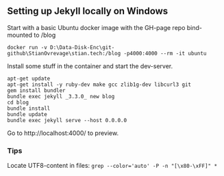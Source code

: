 ## Setting up Jekyll locally on Windows

Start with a basic Ubuntu docker image with the GH-page repo bind-mounted to /blog

```
docker run -v D:\Data-Disk-Enc\git-github\StianOvrevage\stian.tech:/blog -p4000:4000 --rm -it ubuntu
```

Install some stuff in the container and start the dev-server.
```
apt-get update
apt-get install -y ruby-dev make gcc zlib1g-dev libcurl3 git
gem install bundler
bundle exec jekyll _3.3.0_ new blog
cd blog
bundle install
bundle update
bundle exec jekyll serve --host 0.0.0.0
```

Go to http://localhost:4000/ to preview.

### Tips

Locate UTF8-content in files: `grep --color='auto' -P -n "[\x80-\xFF]" *`

